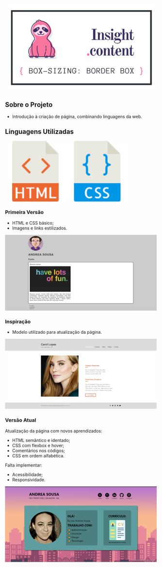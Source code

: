 <p align="center"><img src="./files/img-repo.png" width="600"></p>


## Sobre o Projeto

- Introdução à criação de página, combinando linguagens da web.

## Linguagens Utilizadas

<img src="./files/html.svg" width="200">
<img src="./files/css.svg" width="200">

### Primeira Versão

- HTML e CSS básico;
- Imagens e links estilizados.

<img src="./files/antes.jpg" width="500">

### Inspiração

- Modelo utilizado para atualização da página.

<img src="./files/inspiração.jpg" width="500">


### Versão Atual

Atualização da página com novos aprendizados:
- HTML semântico e identado;
- CSS com flexbox e hover;
- Comentários nos códigos;
- CSS em ordem alfabética.

Falta implementar:
- Acessibilidade;
- Responsividade.

<img src="./files/depois.jpg" alt="" width="500">